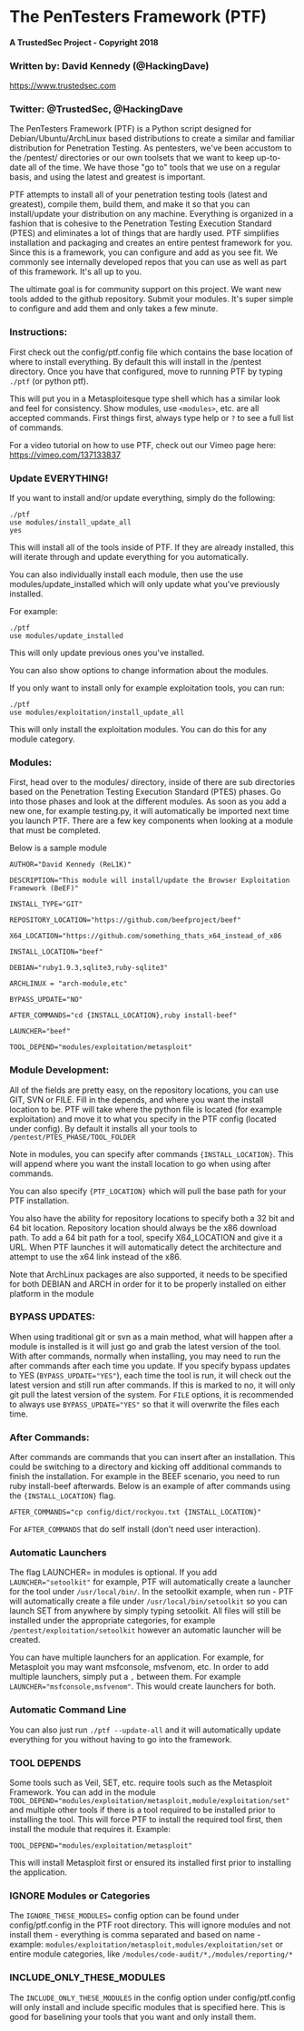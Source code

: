 
The PenTesters Framework (PTF)
===

#### A TrustedSec Project - Copyright 2018

### Written by: David Kennedy (@HackingDave)

https://www.trustedsec.com

### Twitter: @TrustedSec, @HackingDave

The PenTesters Framework (PTF) is a Python script designed for Debian/Ubuntu/ArchLinux based distributions to create a similar and familiar distribution for Penetration Testing. As pentesters, we've been accustom to the /pentest/ directories or our own toolsets that we want to keep up-to-date all of the time. We have those "go to" tools that we use on a regular basis, and using the latest and greatest is important.

PTF attempts to install all of your penetration testing tools (latest and greatest), compile them, build them, and make it so that you can install/update your distribution on any machine. Everything is organized in a fashion that is cohesive to the Penetration Testing Execution Standard (PTES) and eliminates a lot of things that are hardly used. PTF simplifies installation and packaging and creates an entire pentest framework for you. Since this is a framework, you can configure and add as you see fit. We commonly see internally developed repos that you can use as well as part of this framework. It's all up to you.

The ultimate goal is for community support on this project. We want new tools added to the github repository. Submit your modules. It's super simple to configure and add them and only takes a few minute.

### Instructions:

First check out the config/ptf.config file which contains the base location of where to install everything. By default this will install in the /pentest directory. Once you have that configured, move to running PTF by typing `./ptf` (or python ptf).

This will put you in a Metasploitesque type shell which has a similar look and feel for consistency. Show modules, use `<modules>`, etc. are all accepted commands. First things first, always type help or `?` to see a full list of commands.

For a video tutorial on how to use PTF, check out our Vimeo page here: https://vimeo.com/137133837

### Update EVERYTHING!

If you want to install and/or update everything, simply do the following:
```
./ptf
use modules/install_update_all
yes
```

This will install all of the tools inside of PTF. If they are already installed, this will iterate through and update everything for you automatically.

You can also individually install each module, then use the  use modules/update_installed which will only update what you've previously installed.

For example:

```
./ptf
use modules/update_installed
```

This will only update previous ones you've installed.

You can also show options to change information about the modules.

If you only want to install only for example exploitation tools, you can run:

```
./ptf
use modules/exploitation/install_update_all
```

This will only install the exploitation modules. You can do this for any module category.

### Modules:

First, head over to the modules/ directory, inside of there are sub directories based on the Penetration Testing Execution Standard (PTES) phases. Go into those phases and look at the different modules. As soon as you add a new one, for example testing.py, it will automatically be imported next time you launch PTF. There are a few key components when looking at a module that must be completed.

Below is a sample module

```
AUTHOR="David Kennedy (ReL1K)"

DESCRIPTION="This module will install/update the Browser Exploitation Framework (BeEF)"

INSTALL_TYPE="GIT"

REPOSITORY_LOCATION="https://github.com/beefproject/beef"

X64_LOCATION="https://github.com/something_thats_x64_instead_of_x86

INSTALL_LOCATION="beef"

DEBIAN="ruby1.9.3,sqlite3,ruby-sqlite3"

ARCHLINUX = "arch-module,etc"

BYPASS_UPDATE="NO"

AFTER_COMMANDS="cd {INSTALL_LOCATION},ruby install-beef"

LAUNCHER="beef"

TOOL_DEPEND="modules/exploitation/metasploit"
```

### Module Development:

All of the fields are pretty easy, on the repository locations, you can use GIT, SVN or FILE. Fill in the depends, and where you want the install location to be. PTF will take where the python file is located (for example exploitation) and move it to what you specify in the PTF config (located under config). By default it installs all your tools to `/pentest/PTES_PHASE/TOOL_FOLDER`

Note in modules, you can specify after commands `{INSTALL_LOCATION}`. This will append where you want the install location to go when using after commands.

You can also specify `{PTF_LOCATION}` which will pull the base path for your PTF installation.

You also have the ability for repository locations to specify both a 32 bit and 64 bit location. Repository location should always be the x86 download path. To add a 64 bit path for a tool, specify X64_LOCATION and give it a URL. When PTF launches it will automatically detect the architecture and attempt to use the x64 link instead of the x86.

Note that ArchLinux packages are also supported, it needs to be specified for both DEBIAN and ARCH in order for it to be properly installed on either platform in the module

### BYPASS UPDATES:

When using traditional git or svn as a main method, what will happen after a module is installed is it will just go and grab the latest version of the tool. With after commands, normally when installing, you may need to run the after commands after each time you update. If you specify bypass updates to YES (`BYPASS_UPDATE="YES"`), each time the tool is run, it will check out the latest version and still run after commands. If this is marked to no, it will only git pull the latest version of the system. For `FILE` options, it is recommended to always use `BYPASS_UPDATE="YES"` so that it will overwrite the files each time.

### After Commands:

After commands are commands that you can insert after an installation. This could be switching to a directory and kicking off additional commands to finish the installation. For example in the BEEF scenario, you need to run ruby install-beef afterwards. Below is an example of after commands using the `{INSTALL_LOCATION}` flag.
```
AFTER_COMMANDS="cp config/dict/rockyou.txt {INSTALL_LOCATION}"
```
For `AFTER_COMMANDS` that do self install (don't need user interaction).

### Automatic Launchers

The flag LAUNCHER= in modules is optional. If you add `LAUNCHER="setoolkit"` for example, PTF will automatically create a launcher for the tool under `/usr/local/bin/`. In the setoolkit example, when run - PTF will automatically create a file under `/usr/local/bin/setoolkit` so you can launch SET from anywhere by simply typing setoolkit. All files will still be installed under the appropriate categories, for example `/pentest/exploitation/setoolkit` however an automatic launcher will be created.

You can have multiple launchers for an application. For example, for Metasploit you may want msfconsole, msfvenom, etc. In order to add multiple launchers, simply put a `,` between them. For example `LAUNCHER="msfconsole,msfvenom"`. This would create launchers for both.

### Automatic Command Line

You can also just run `./ptf --update-all` and it will automatically update everything for you without having to go into the framework.

### TOOL DEPENDS

Some tools such as Veil, SET, etc. require tools such as the Metasploit Framework. You can add in the module `TOOL_DEPEND="modules/exploitation/metasploit,module/exploitation/set"` and multiple other tools if there is a tool required to be installed prior to installing the tool. This will force PTF to install the required tool first, then install the module that requires it. Example:

`TOOL_DEPEND="modules/exploitation/metasploit"`

This will install Metasploit first or ensured its installed first prior to installing the application.

### IGNORE Modules or Categories

The `IGNORE_THESE_MODULES=` config option can be found under config/ptf.config in the PTF root directory. This will ignore modules and not install them - everything is comma separated and based on name - example: `modules/exploitation/metasploit,modules/exploitation/set` or entire module categories, like `/modules/code-audit/*,/modules/reporting/*`

### INCLUDE_ONLY_THESE_MODULES

The `INCLUDE_ONLY_THESE_MODULES` in the config option under config/ptf.config will only install and include specific modules that is specified here. This is good for baselining your tools that you want and only install them.


